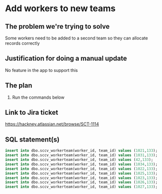 # Add workers to new teams

## The problem we're trying to solve

Some workers need to be added to a second team so they can allocate records correctly 

## Justification for doing a manual update

No feature in the app to support this

## The plan

<!-- Add your rough high-level steps for what you're going to do -->

1. Run the commands below

## Link to Jira ticket

https://hackney.atlassian.net/browse/SCT-1114

## SQL statement(s)

```sql
insert into dbo.sccv_workerteam(worker_id, team_id) values (1021,133);
insert into dbo.sccv_workerteam(worker_id, team_id) values (1031,133);
insert into dbo.sccv_workerteam(worker_id, team_id) values (42,133);
insert into dbo.sccv_workerteam(worker_id, team_id) values (1034,133);
insert into dbo.sccv_workerteam(worker_id, team_id) values (1022,133);
insert into dbo.sccv_workerteam(worker_id, team_id) values (1025,133);
insert into dbo.sccv_workerteam(worker_id, team_id) values (1023,133);
insert into dbo.sccv_workerteam(worker_id, team_id) values (1026,133);
insert into dbo.sccv_workerteam(worker_id, team_id) values (1027,133);
```
